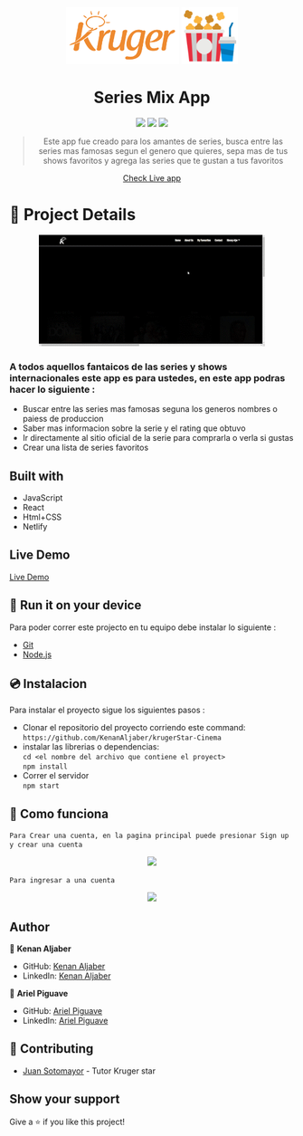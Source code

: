 
<div align="center">
<img src="./src/Assets/krugerRedmeLogo.png" height="100px"> <img src="./src/Assets/popcorn.png" width="100px"><br>

# Series Mix App

<img src="https://img.shields.io/badge/MADE%20WITH%20-REACT-blue" height="25" />
<img src="https://img.shields.io/badge/HTML-239120?style=for-the-badge&logo=html5&logoColor=white" height="25" />
<img src="https://img.shields.io/badge/CSS-239120?&style=for-the-badge&logo=css3&logoColor=white" height="25" />

>Este app fue creado para los amantes de series, busca entre las series mas famosas segun el genero que quieres, sepa mas de tus shows favoritos y agrega las series que te gustan a tus favoritos

 <a href="https://seriesmix-krugerstar.netlify.app/" target="_blank">Check Live app</a>
</div>


# 🎥 Project Details
<div align="center">
<img src="./src/assets/site_view.gif" >
</div>

<div align="start" >
    <h3>A todos aquellos fantaicos de las series y shows internacionales este app es para ustedes, en este app podras hacer lo siguiente :
    </h3>
</div>

- Buscar entre las series mas famosas seguna los generos nombres o paiess de produccion
- Saber mas informacion sobre la serie y el rating que obtuvo 
- Ir directamente al sitio oficial de la serie para comprarla o verla si gustas
- Crear una lista de series favoritos


## Built with

- JavaScript
- React
- Html+CSS 
- Netlify

## Live Demo

<a href="https://seriesmix-krugerstar.netlify.app/">Live Demo</a>


## 🏁 Run it on your device

Para poder correr este projecto en tu equipo debe instalar lo siguiente :
 
 - <a href="https://git-scm.com/downloads">Git</a>
 - <a href="https://nodejs.org/en/download/">Node.js</a>

 ## 💿 Instalacion
Para instalar el proyecto sigue los siguientes pasos :
    
- Clonar el repositorio del proyecto corriendo este command:
         `https://github.com/KenanAljaber/krugerStar-Cinema`
 - instalar las librerias o dependencias:
    <br>`cd <el nombre del archivo que contiene el proyect>`
    <br>`npm install`
- Correr el servidor
    <br>`npm start`

## 😬 Como funciona
    Para Crear una cuenta, en la pagina principal puede presionar Sign up y crear una cuenta
    
<div align="center">
<img src="./src/assets/login_site.gif" >
</div>

    Para ingresar a una cuenta
 <div align="center">
<img src="./src/assets/login_site2.gif" >
</div> 


## Author

👤 **Kenan Aljaber**

- GitHub: [Kenan Aljaber](https://github.com/KenanAljaber)
- LinkedIn: [Kenan Aljaber](https://www.linkedin.com/in/kenan-aljaber-a232aa187/)

👤 **Ariel Piguave**
- GitHub: [Ariel Piguave](https://github.com/Piguave)
- LinkedIn: [Ariel Piguave](https://ec.linkedin.com/in/angel-ariel-piguave-bermello-032bab240?trk=public_profile_samename-profile&original_referer=https%3A%2F%2Fec.linkedin.com%2Fin%2Fangel-ariel-piguave-449a8190)
## 🤝 Contributing

- [Juan Sotomayor](https://github.com/Juanse7793) - Tutor Kruger star

 ## Show your support

Give a ⭐ if you like this project!




 

